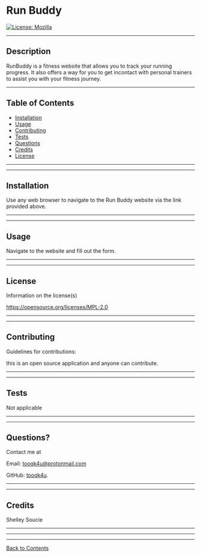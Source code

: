 # Run Buddy
  [![License: Mozilla](https://img.shields.io/badge/License-MPL%202.0-brightgreen.svg)](https://opensource.org/licenses/MPL-2.0)

---
  
## Description 
  
RunBuddy is a fitness website that allows you to track your running progress. It also offers a way for you to get incontact with personal trainers to assist you with your fitness journey.

---
  
## Table of Contents 

* [Installation](#installation)
* [Usage](#usage)
* [Contributing](#contributing)
* [Tests](#tests)
* [Questions](#questions)
* [Credits](#credits)
* [License](#license)

---
---

## Installation


Use any web browser to navigate to the Run Buddy website via the link provided above.

---
---

## Usage

Navigate to the website and fill out the form.

---
---

## License

Information on the license(s)

https://opensource.org/licenses/MPL-2.0

---
---

## Contributing

Guidelines for contributions:

this is an open source application and anyone can contribute.

---
---

## Tests

Not applicable

---
---

## Questions?

Contact me at

Email: [tooqk4u@protonmail.com](mailto:tooqk4u@protonmail.com)

GitHub: [tooqk4u](https://github.com/tooqk4u).

 ---
 ---

## Credits 
 
Shelley Soucie

---
---
---
[Back to Contents](#table-of-contents)
